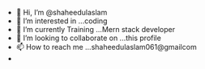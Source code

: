
- 👋 Hi, I’m @shaheedulaslam
- 👀 I’m interested in ...coding
- 🌱 I’m currently Training ...Mern stack developer
- 💞️ I’m looking to collaborate on ...this profile
- 📫 How to reach me ...shaheedulaslam061@gmailcom
- 

<!---
shaheedulaslam/shaheedulaslam is a ✨ special ✨ repository because its `README.md` (this file) appears on your GitHub profile.
You can click the Preview link to take a look at your changes.
--->
